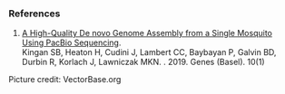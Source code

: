 ### References

1.  [A High-Quality De novo Genome Assembly from a Single Mosquito Using
    PacBio Sequencing](http://europepmc.org/abstract/MED/30669388).\
    Kingan SB, Heaton H, Cudini J, Lambert CC, Baybayan P, Galvin BD,
    Durbin R, Korlach J, Lawniczak MKN. . 2019. Genes (Basel). 10(1)

Picture credit: VectorBase.org
